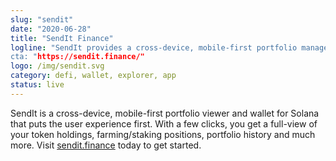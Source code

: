 ```yaml
---
slug: "sendit"
date: "2020-06-28"
title: "SendIt Finance"
logline: "SendIt provides a cross-device, mobile-first portfolio management solution for Solana.
cta: "https://sendit.finance/"
logo: /img/sendit.svg
category: defi, wallet, explorer, app
status: live
---
```


SendIt is a cross-device, mobile-first portfolio viewer and wallet for Solana
that puts the user experience first. With a few clicks, you get a full-view of
your token holdings, farming/staking positions, portfolio history and much
more. Visit [sendit.finance](https://sendit.finance/) today to get started.
